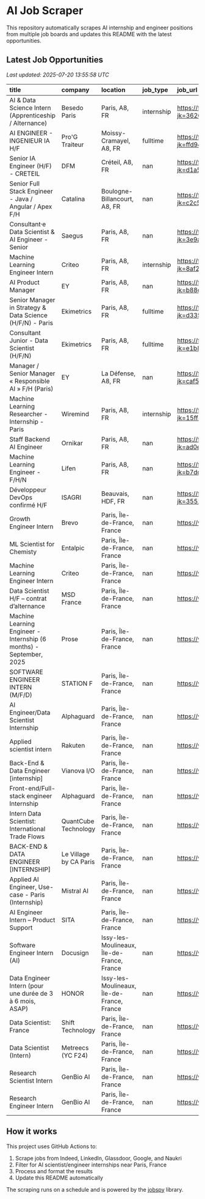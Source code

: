 # AI Job Scraper

This repository automatically scrapes AI internship and engineer positions from multiple job boards and updates this README with the latest opportunities.

## Latest Job Opportunities

*Last updated: 2025-07-20 13:55:58 UTC*

| title                                                               | company                | location                                   | job_type   | job_url                                           |   days_since_posted |
|:--------------------------------------------------------------------|:-----------------------|:-------------------------------------------|:-----------|:--------------------------------------------------|--------------------:|
| AI & Data Science Intern (Apprenticeship / Alternance)              | Besedo Paris           | Paris, A8, FR                              | internship | https://fr.indeed.com/viewjob?jk=362607b2693415ab |                   2 |
| AI ENGINEER - INGENIEUR IA H/F                                      | Pro'G Traiteur         | Moissy-Cramayel, A8, FR                    | fulltime   | https://fr.indeed.com/viewjob?jk=ffd94d6e0bd5d98c |                   2 |
| Senior IA Engineer (H/F) - CRETEIL                                  | DFM                    | Créteil, A8, FR                            | nan        | https://fr.indeed.com/viewjob?jk=d1a5c5835cda6606 |                   3 |
| Senior Full Stack Engineer - Java / Angular / Apex F/H              | Catalina               | Boulogne-Billancourt, A8, FR               | nan        | https://fr.indeed.com/viewjob?jk=c2c5348ece81db6c |                   6 |
| Consultant·e Data Scientist & AI Engineer - Senior                  | Saegus                 | Paris, A8, FR                              | nan        | https://fr.indeed.com/viewjob?jk=3e9a02ef9d7a9d52 |                   9 |
| Machine Learning Engineer Intern                                    | Criteo                 | Paris, A8, FR                              | internship | https://fr.indeed.com/viewjob?jk=8af2d3262b512c09 |                  10 |
| AI Product Manager                                                  | EY                     | Paris, A8, FR                              | nan        | https://fr.indeed.com/viewjob?jk=b88cd97d92cf6e05 |                  13 |
| Senior Manager in Strategy & Data Science (H/F/N) - Paris           | Ekimetrics             | Paris, A8, FR                              | fulltime   | https://fr.indeed.com/viewjob?jk=d33522801c43eba5 |                  13 |
| Consultant Junior - Data Scientist (H/F/N)                          | Ekimetrics             | Paris, A8, FR                              | fulltime   | https://fr.indeed.com/viewjob?jk=e1b824e321fe17ff |                  17 |
| Manager / Senior Manager « Responsible AI » F/H (Paris)             | EY                     | La Défense, A8, FR                         | nan        | https://fr.indeed.com/viewjob?jk=caf58e0c310be82a |                  18 |
| Machine Learning Researcher - Internship - Paris                    | Wiremind               | Paris, A8, FR                              | internship | https://fr.indeed.com/viewjob?jk=15ff4d813106062a |                  20 |
| Staff Backend AI Engineer                                           | Ornikar                | Paris, A8, FR                              | nan        | https://fr.indeed.com/viewjob?jk=ad0eb19ce27e7216 |                  26 |
| Machine Learning Engineer - F/H/N                                   | Lifen                  | Paris, A8, FR                              | nan        | https://fr.indeed.com/viewjob?jk=b7dd3c90681cd689 |                  27 |
| Développeur DevOps confirmé H/F                                     | ISAGRI                 | Beauvais, HDF, FR                          | nan        | https://fr.indeed.com/viewjob?jk=3551fd1344dfae3b |                  29 |
| Growth Engineer Intern                                              | Brevo                  | Paris, Île-de-France, France               | nan        | https://www.linkedin.com/jobs/view/4267883917     |                   1 |
| ML Scientist for Chemisty                                           | Entalpic               | Paris, Île-de-France, France               | nan        | https://www.linkedin.com/jobs/view/4268614978     |                   3 |
| Machine Learning Engineer Intern                                    | Criteo                 | Paris, Île-de-France, France               | nan        | https://www.linkedin.com/jobs/view/4268192322     |                   3 |
| Data Scientist H/F – contrat d’alternance                           | MSD France             | Paris, Île-de-France, France               | nan        | https://www.linkedin.com/jobs/view/4212328864     |                   3 |
| Machine Learning Engineer - Internship (6 months) - September, 2025 | Prose                  | Paris, Île-de-France, France               | nan        | https://www.linkedin.com/jobs/view/4268605339     |                   3 |
| SOFTWARE ENGINEER INTERN (M/F/D)                                    | STATION F              | Paris, Île-de-France, France               | nan        | https://www.linkedin.com/jobs/view/4268207226     |                   3 |
| AI Engineer/Data Scientist Internship                               | Alphaguard             | Paris, Île-de-France, France               | nan        | https://www.linkedin.com/jobs/view/4267021525     |                   4 |
| Applied scientist intern                                            | Rakuten                | Paris, Île-de-France, France               | nan        | https://www.linkedin.com/jobs/view/4267684330     |                   4 |
| Back-End & Data Engineer [internship]                               | Vianova I/O            | Paris, Île-de-France, France               | nan        | https://www.linkedin.com/jobs/view/4267022401     |                   4 |
| Front-end/Full-stack engineer Internship                            | Alphaguard             | Paris, Île-de-France, France               | nan        | https://www.linkedin.com/jobs/view/4267018741     |                   4 |
| Intern Data Scientist: International Trade Flows                    | QuantCube Technology   | Paris, Île-de-France, France               | nan        | https://www.linkedin.com/jobs/view/4266724282     |                   5 |
| BACK-END & DATA ENGINEER [INTERNSHIP]                               | Le Village by CA Paris | Paris, Île-de-France, France               | nan        | https://www.linkedin.com/jobs/view/4267366162     |                   5 |
| Applied AI Engineer, Use-case - Paris (Internship)                  | Mistral AI             | Paris, Île-de-France, France               | nan        | https://www.linkedin.com/jobs/view/4263000813     |                   9 |
| AI Engineer Intern – Product Support                                | SITA                   | Paris, Île-de-France, France               | nan        | https://www.linkedin.com/jobs/view/4264716536     |                  11 |
| Software Engineer Intern (AI)                                       | Docusign               | Issy-les-Moulineaux, Île-de-France, France | nan        | https://www.linkedin.com/jobs/view/4258745141     |                  19 |
| Data Engineer Intern (pour une durée de 3 à 6 mois, ASAP)           | HONOR                  | Issy-les-Moulineaux, Île-de-France, France | nan        | https://www.linkedin.com/jobs/view/4256037656     |                  26 |
| Data Scientist: France                                              | Shift Technology       | Paris, Île-de-France, France               | nan        | https://www.linkedin.com/jobs/view/4079798154     |                  30 |
| Data Scientist (Intern)                                             | Metreecs (YC F24)      | Paris, Île-de-France, France               | nan        | https://www.linkedin.com/jobs/view/4253667008     |                  30 |
| Research Scientist Intern                                           | GenBio AI              | Paris, Île-de-France, France               | nan        | https://www.linkedin.com/jobs/view/4269980103     |                   0 |
| Research Engineer Intern                                            | GenBio AI              | Paris, Île-de-France, France               | nan        | https://www.linkedin.com/jobs/view/4269978425     |                   0 |

## How it works

This project uses GitHub Actions to:
1. Scrape jobs from Indeed, LinkedIn, Glassdoor, Google, and Naukri
2. Filter for AI scientist/engineer internships near Paris, France  
3. Process and format the results
4. Update this README automatically

The scraping runs on a schedule and is powered by the [jobspy](https://github.com/Bunsly/JobSpy) library.
